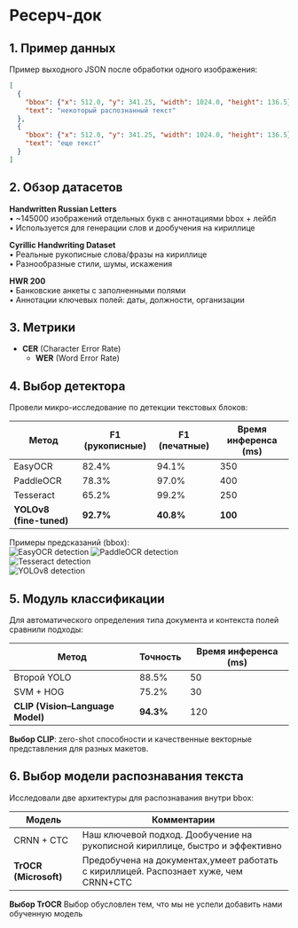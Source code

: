 # Ресерч-док

## 1. Пример данных

Пример выходного JSON после обработки одного изображения:  
```json
[
  {
    "bbox": {"x": 512.0, "y": 341.25, "width": 1024.0, "height": 136.5},
    "text": "некоторый распознанный текст"
  },
  {
    "bbox": {"x": 512.0, "y": 341.25, "width": 1024.0, "height": 136.5},
    "text": "еще текст"
  }
]
```

## 2. Обзор датасетов

**Handwritten Russian Letters**  
• ~145000 изображений отдельных букв с аннотациями bbox + лейбл  
• Используется для генерации слов и дообучения на кириллице

**Cyrillic Handwriting Dataset**  
• Реальные рукописные слова/фразы на кириллице  
• Разнообразные стили, шумы, искажения

**HWR 200**  
• Банковские анкеты с заполненными полями  
• Аннотации ключевых полей: даты, должности, организации

## 3. Метрики

- **CER** (Character Error Rate)  
  - **WER** (Word Error Rate)

## 4. Выбор детектора

Провели микро-исследование по детекции текстовых блоков:

| Метод                         | F1 (рукописные) | F1 (печатные) | Время инференса (ms) |
|-------------------------------|-----------------|---------------|----------------------|
| EasyOCR                       | 82.4%           | 94.1%         | 350                  |
| PaddleOCR                     | 78.3%           | 97.0%         | 400                  |
| Tesseract                     | 65.2%           | 99.2%         | 250                  |
| **YOLOv8 (fine-tuned)**       | **92.7%**       | **40.8%**     | **100**              |

Примеры предсказаний (bbox):  
<img src="easy1.jpg" alt="EasyOCR detection" /> 
<img src="paddle.jpg" alt="PaddleOCR detection" />  
<img src="tes.jpg" alt="Tesseract detection" />  
<img src="yolo1.jpg" alt="YOLOv8 detection" />

## 5. Модуль классификации

Для автоматического определения типа документа и контекста полей сравнили подходы:

| Метод                            | Точность | Время инференса (ms) |
|----------------------------------|----------|----------------------|
| Второй YOLO                      | 88.5%    | 50                   |
| SVM + HOG                        | 75.2%    | 30                   |
| **CLIP (Vision–Language Model)** | **94.3%**| 120                  |

**Выбор CLIP**: zero-shot способности и качественные векторные представления для разных макетов.

## 6. Выбор модели распознавания текста

Исследовали две архитектуры для распознавания внутри bbox:

| Модель               | Комментарии                                                                          |
|----------------------|--------------------------------------------------------------------------------------|
| CRNN + CTC           | Наш ключевой подход. Дообучение на рукописной кириллице, быстро и эффективно         |
| **TrOCR (Microsoft)**| Предобучена на документах,умеет работать с кириллицей. Распознает хуже, чем CRNN+CTC |

**Выбор TrOCR**  Выбор обусловлен тем, что мы не успели добавить нами обученную модель
